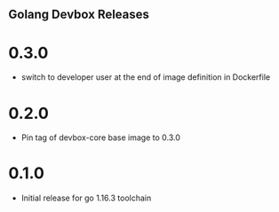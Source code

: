 ## Golang Devbox Releases

# 0.3.0

- switch to developer user at the end of image definition in Dockerfile

# 0.2.0

- Pin tag of devbox-core base image to 0.3.0

# 0.1.0

- Initial release for go 1.16.3 toolchain

